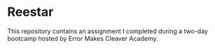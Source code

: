 # Reestar
This repository contains an assignment I completed during a two-day bootcamp hosted by Error Makes Cleaver Academy.
